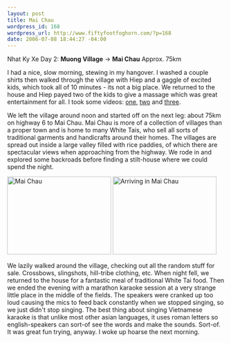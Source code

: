 ```yaml
--- 
layout: post
title: Mai Chau
wordpress_id: 168
wordpress_url: http://www.fiftyfootfoghorn.com/?p=168
date: 2006-07-08 18:44:27 -04:00
---
```

Nhat Ky Xe Day 2: <strong>Muong Village</strong> -> <strong>Mai Chau</strong>
Approx. 75km

I had a nice, slow morning, stewing in my hangover. I washed a couple shirts then walked through the village with Hiep and a gaggle of excited kids, which took all of 10 minutes - its not a big place. We returned to the house and Hiep payed two of the kids to give a massage which was great entertainment for all. I took some videos: <a href="http://www.youtube.com/watch?v=vxt1Int53nc">one</a>, <a href="http://www.youtube.com/watch?v=sWmF6rc9VwA">two</a> and <a href="http://www.youtube.com/watch?v=wwpviY7zNwo">three</a>.

We left the village around noon and started off on the next leg: about 75km on highway 6 to Mai Chau. Mai Chau is more of a collection of villages than a proper town and is home to many White Tais, who sell all sorts of traditional garments and handicrafts around their homes. The villages are spread out inside a large valley filled with rice paddies, of which there are spectacular views when approaching from the highway. We rode in and explored some backroads before finding a stilt-house where we could spend the night.

<a href="http://flickr.com/photos/fiftyfeet/193278086"><img src="http://static.flickr.com/64/193278086_abd6889be8_m.jpg" width="240" height="180" alt="Mai Chau" border="0" /></a> <a href="http://flickr.com/photos/fiftyfeet/193279259"><img src="http://static.flickr.com/64/193279259_aadbf28624_m.jpg" width="240" height="180" alt="Arriving in Mai Chau" border="0" /></a> 

We lazily walked around the village, checking out all the random stuff for sale. Crossbows, slingshots, hill-tribe clothing, etc. When night fell, we returned to the house for a fantastic meal of traditional White Tai food. Then we ended the evening with a marathon karaoke session at a very strange little place in the middle of the fields. The speakers were cranked up too loud causing the mics to feed back constantly when we stopped singing, so we just didn't stop singing. The best thing about singing Vietnamese karaoke is that unlike most other asian languages, it uses roman letters so english-speakers can sort-of see the words and make the sounds. Sort-of. It was great fun trying, anyway. I woke up hoarse the next morning.
